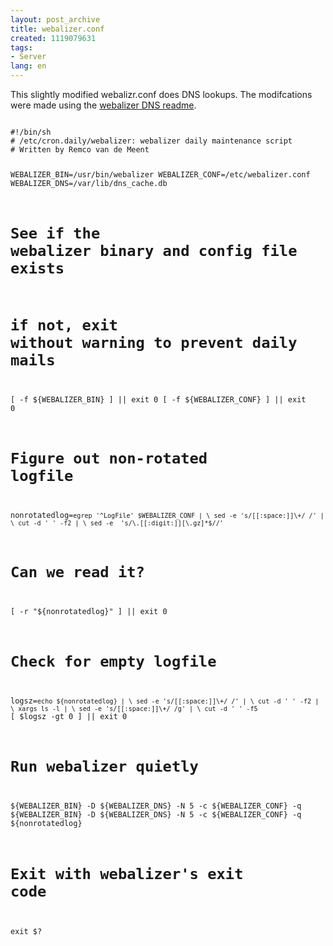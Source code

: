 ```yaml
---
layout: post_archive
title: webalizer.conf
created: 1119079631
tags:
- Server
lang: en
---
```

This slightly modified webalizr.conf does DNS lookups. The modifcations were made using the <a href="ftp://ftp.mrunix.net/pub/webalizer/DNS.README">webalizer DNS readme</a>.

<code>
#!/bin/sh
# /etc/cron.daily/webalizer: webalizer daily maintenance script
# Written by Remco van de Meent <remco@debian.org>

WEBALIZER_BIN=/usr/bin/webalizer
WEBALIZER_CONF=/etc/webalizer.conf
WEBALIZER_DNS=/var/lib/dns_cache.db

# See if the webalizer binary and config file exists
# if not, exit without warning to prevent daily mails
[ -f ${WEBALIZER_BIN} ] || exit 0
[ -f ${WEBALIZER_CONF} ] || exit 0

# Figure out non-rotated logfile
nonrotatedlog=`egrep '^LogFile' $WEBALIZER_CONF | \
               sed -e 's/[[:space:]]\+/ /' | \
               cut -d ' ' -f2 | \
               sed -e  's/\.[[:digit:]][\.gz]*$//'`

# Can we read it?
[ -r "${nonrotatedlog}" ] || exit 0

# Check for empty logfile
logsz=`echo ${nonrotatedlog} | \
       sed -e 's/[[:space:]]\+/ /' | \
       cut -d ' ' -f2 | \
       xargs ls -l | \
       sed -e 's/[[:space:]]\+/ /g' | \
       cut -d ' ' -f5`
[ $logsz -gt 0 ] || exit 0

# Run webalizer quietly
${WEBALIZER_BIN} -D ${WEBALIZER_DNS} -N 5 -c ${WEBALIZER_CONF} -q
${WEBALIZER_BIN} -D ${WEBALIZER_DNS} -N 5 -c ${WEBALIZER_CONF} -q ${nonrotatedlog}

# Exit with webalizer's exit code
exit $?
</code>
